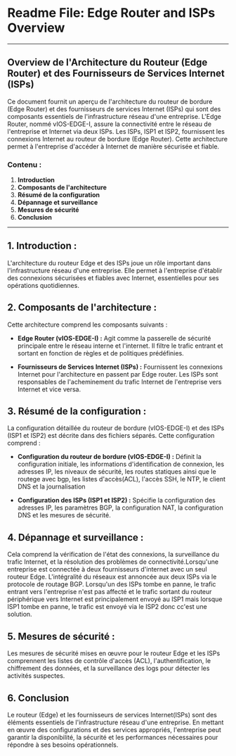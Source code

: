 # Readme File: Edge Router and ISPs Overview

---

## Overview de l'Architecture du Routeur (Edge Router) et des Fournisseurs de Services Internet (ISPs)

Ce document fournit un aperçu de l'architecture du routeur de bordure (Edge Router) et des fournisseurs de services Internet (ISPs) qui sont des composants essentiels de l'infrastructure réseau d'une entreprise. L'Edge Router, nommé vIOS-EDGE-I, assure la connectivité entre le réseau de l'entreprise et Internet via deux ISPs. Les ISPs, ISP1 et ISP2, fournissent les connexions Internet au routeur de bordure (Edge Router). Cette architecture permet à l'entreprise d'accéder à Internet de manière sécurisée et fiable.
### Contenu :

1. **Introduction**
2. **Composants de l'architecture**
3. **Résumé de la configuration**
4. **Dépannage et surveillance**
5. **Mesures de sécurité**
6. **Conclusion**

---
## 1. Introduction :

L'architecture du routeur Edge et des ISPs joue un rôle important dans l'infrastructure réseau d'une entreprise. Elle permet à l'entreprise d'établir des connexions sécurisées et fiables avec Internet, essentielles pour ses opérations quotidiennes.

## 2. Composants de l'architecture :

Cette architecture comprend les composants suivants :

- **Edge Router (vIOS-EDGE-I) :**  Agit comme la passerelle de sécurité principale entre le réseau interne et l'internet. Il filtre le trafic entrant et sortant en fonction de règles et de politiques prédéfinies.

- **Fournisseurs de Services Internet (ISPs) :**  Fournissent les connexions Internet pour l'architecture en passent par  Edge router. Les ISPs sont responsables de l'acheminement du trafic Internet de l'entreprise vers Internet et vice versa.

## 3. Résumé de la configuration :

La configuration détaillée du routeur de bordure (vIOS-EDGE-I) et des ISPs (ISP1 et ISP2) est décrite dans des fichiers séparés. Cette configuration comprend :

- **Configuration du routeur de bordure (vIOS-EDGE-I) :**  Définit la configuration initiale, les informations d'identification de connexion, les adresses IP, les niveaux de sécurité, les routes statiques ainsi que le routege avec bgp, les listes d'accès(ACL), l'accès SSH, le NTP, le client DNS et la journalisation 

- **Configuration des ISPs (ISP1 et ISP2) :**
Spécifie la configuration des adresses IP, les paramètres BGP, la configuration NAT, la configuration DNS et les mesures de sécurité. 
## 4. Dépannage et surveillance :

Cela comprend la vérification de l'état des connexions, la surveillance du trafic Internet, et la résolution des problèmes de connectivité.Lorsqu'une entreprise est connectée à deux fournisseurs d'internet avec un seul routeur Edge. L'intégralité du réseaux est annoncée aux deux ISPs via le protocole de routage BGP. Lorsqu'un des ISPs tombe en panne, le trafic entrant vers l'entreprise n'est pas affecté et le trafic sortant du routeur périphérique vers Internet est principalement envoyé au ISP1 mais lorsque ISP1 tombe en panne, le trafic est envoyé via le ISP2 donc cc'est une solution.

## 5. Mesures de sécurité :
Les mesures de sécurité mises en œuvre pour le routeur Edge et les ISPs comprennent les listes de contrôle d'accès (ACL), l'authentification, le chiffrement des données, et la surveillance des logs pour détecter les activités suspectes.
## 6. Conclusion

Le routeur (Edge) et les fournisseurs de services Internet(ISPs) sont des éléments essentiels de l'infrastructure réseau d'une entreprise. En mettant en œuvre des configurations et des services appropriés, l'entreprise peut garantir la disponibilité, la sécurité et les performances nécessaires pour répondre à ses besoins opérationnels.
